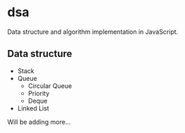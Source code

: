 # dsa

Data structure and algorithm implementation in JavaScript.

## Data structure

- Stack
- Queue
  - Circular Queue
  - Priority
  - Deque
- Linked List

Will be adding more...
